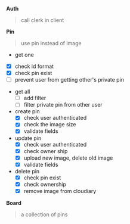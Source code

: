 **Auth**
> call clerk in client

**Pin**
> use pin instead of image
-  get one
  - [x] check id format
  - [x] check pin exist
  - [ ] prevent user from getting other's private pin  
- get all
  - [ ] add filter
  - [ ] filter private pin from other user
- create pin
  - [x] check user authenticated
  - [x] check the image size
  - [x] validate fields
- update pin
  - [x] check user authenticated
  - [x] check owner ship
  - [x] upload new image, delete old image
  - [x] validate fields    
- delete pin
  - [x] check pin exist 
  - [x] check ownership
  - [x] remove image from cloudiary

**Board**
> a collection of pins

